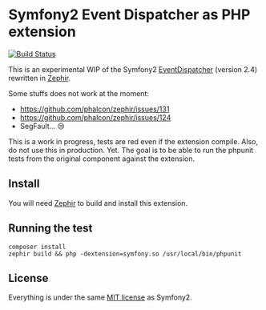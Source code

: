 Symfony2 Event Dispatcher as PHP extension
==========================================

[![Build Status](https://travis-ci.org/jolicode/symfony2-eventdispatcher-extension.png?branch=master)](https://travis-ci.org/jolicode/symfony2-eventdispatcher-extension)

This is an experimental WIP of the Symfony2 [EventDispatcher](https://github.com/symfony/EventDispatcher/tree/2.4) (version 2.4) rewritten in [Zephir](http://zephir-lang.com/index.html).

Some stuffs does not work at the moment:

- https://github.com/phalcon/zephir/issues/131
- https://github.com/phalcon/zephir/issues/124
- SegFault... :cry:

This is a work in progress, tests are red even if the extension compile. Also, do not use this in production. Yet.
The goal is to be able to run the phpunit tests from the original component against the extension.

Install
-------

You will need [Zephir](https://github.com/phalcon/zephir) to build and install this extension.

Running the test
----------------

    composer install
    zephir build && php -dextension=symfony.so /usr/local/bin/phpunit

License
-------

Everything is under the same [MIT license](https://github.com/symfony/EventDispatcher/blob/2.4/LICENSE) as Symfony2.